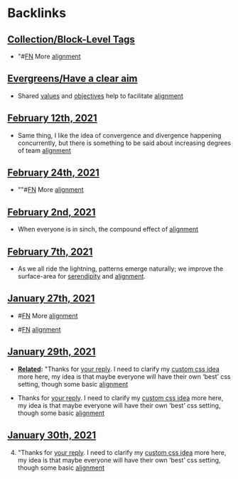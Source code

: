 
# Backlinks
## [Collection/Block-Level Tags](<Collection/Block-Level Tags.md>)
- "#[FN](<FN.md>) More [alignment](<alignment.md>)

## [Evergreens/Have a clear aim](<Evergreens/Have a clear aim.md>)
- Shared [values](<values.md>) and [objectives](<objectives.md>) help to facilitate [alignment](<alignment.md>)

## [February 12th, 2021](<February 12th, 2021.md>)
- Same thing, I like the idea of convergence and divergence happening concurrently, but there is something to be said about increasing degrees of team [alignment](<alignment.md>)

## [February 24th, 2021](<February 24th, 2021.md>)
- ""#[FN](<FN.md>) More [alignment](<alignment.md>)

## [February 2nd, 2021](<February 2nd, 2021.md>)
- When everyone is in sinch, the compound effect of [alignment](<alignment.md>)

## [February 7th, 2021](<February 7th, 2021.md>)
- As we all ride the lightning, patterns emerge naturally; we improve the surface-area for [serendipity](<serendipity.md>)  and [alignment](<alignment.md>).

## [January 27th, 2021](<January 27th, 2021.md>)
- #[FN](<FN.md>) More [alignment](<alignment.md>)

- #[FN](<FN.md>) [alignment](<alignment.md>)

## [January 29th, 2021](<January 29th, 2021.md>)
- **[Related](<Related.md>):** "Thanks for [your reply](((n_PNVqwuw))). I need to clarify my [custom css idea](((FehE8jv6_))) more here, my idea is that maybe everyone will have their own ‘best’ css setting, though some basic [alignment](<alignment.md>)

- Thanks for [your reply](((n_PNVqwuw))). I need to clarify my [custom css idea](((FehE8jv6_))) more here, my idea is that maybe everyone will have their own ‘best’ css setting, though some basic [alignment](<alignment.md>)

## [January 30th, 2021](<January 30th, 2021.md>)
4. "Thanks for [your reply](((n_PNVqwuw))). I need to clarify my [custom css idea](((FehE8jv6_))) more here, my idea is that maybe everyone will have their own ‘best’ css setting, though some basic [alignment](<alignment.md>)

